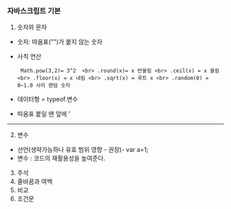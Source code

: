 ### 자바스크립트 기본

1. 숫자와 문자
- 숫자: 따옴표("")가 붙지 않는 숫자
- 사칙 연산

    ` Math.pow(3,2)= 3^2  <br>
        .round(x)= x 반올림 <br>
        .ceil(x) = x 올림 <br>
        .floor(x) = x 내림 <br>
        .sqrt(x) = 루트 x <br>
        .random(0) = 0~1.0 사이 랜덤 숫자`

- 데이터형 = typeof.변수
- 따옴표 붙일 땐 앞에 \'

---

2. 변수 

- 선언(생략가능하나 유효 범위 영향 - 권장)- var a=1;
- 변수 : 코드의 재활용성을 높여준다.
3) 주석
4) 줄바꿈과 여백
5) 비교
6) 조건문
